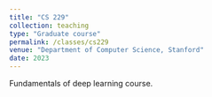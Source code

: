 ```yaml
---
title: "CS 229"
collection: teaching
type: "Graduate course"
permalink: /classes/cs229
venue: "Department of Computer Science, Stanford"
date: 2023
---
```


Fundamentals of deep learning course.